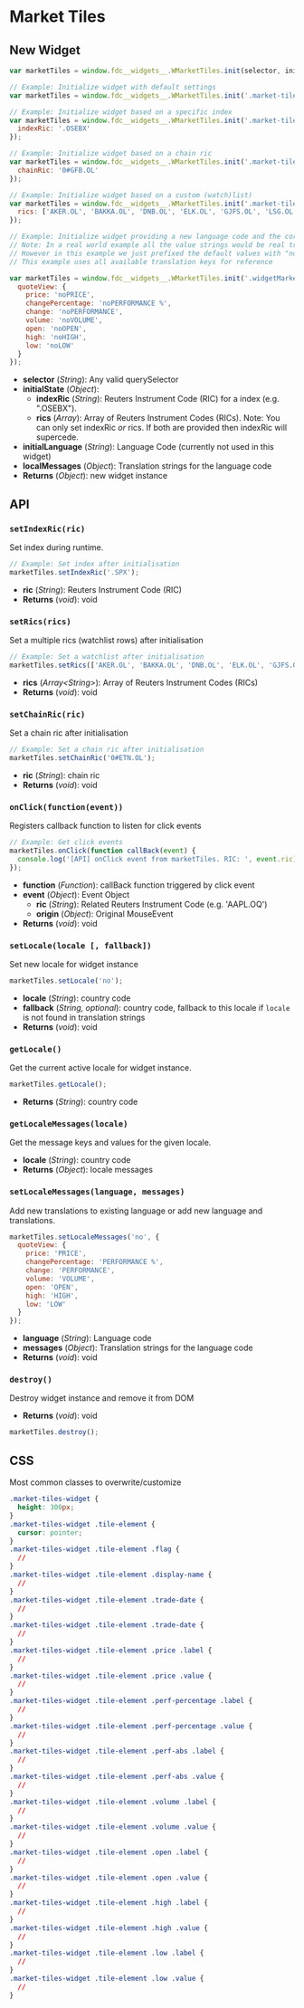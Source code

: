 # Market Tiles

## New Widget

```js
var marketTiles = window.fdc__widgets__.WMarketTiles.init(selector, initialConfig, initialLanguage, localMessages);

// Example: Initialize widget with default settings
var marketTiles = window.fdc__widgets__.WMarketTiles.init('.market-tiles');

// Example: Initialize widget based on a specific index
var marketTiles = window.fdc__widgets__.WMarketTiles.init('.market-tiles', {
  indexRic: '.OSEBX'
});

// Example: Initialize widget based on a chain ric
var marketTiles = window.fdc__widgets__.WMarketTiles.init('.market-tiles', {
  chainRic: '0#GFB.OL'
});

// Example: Initialize widget based on a custom (watch)list)
var marketTiles = window.fdc__widgets__.WMarketTiles.init('.market-tiles', {
  rics: ['AKER.OL', 'BAKKA.OL', 'DNB.OL', 'ELK.OL', 'GJFS.OL', 'LSG.OL', 'NEL.OL', 'NWC.OL']
});

// Example: Initialize widget providing a new language code and the corresponding translation values
// Note: In a real world example all the value strings would be real translations.
// However in this example we just prefixed the default values with "no" to symbolize a "new language".
// This example uses all available translation keys for reference

var marketTiles = window.fdc__widgets__.WMarketTiles.init('.widgetMarketList', { indexRic: '.OSEBX' }, 'no', {
  quoteView: {
    price: 'noPRICE',
    changePercentage: 'noPERFORMANCE %',
    change: 'noPERFORMANCE',
    volume: 'noVOLUME',
    open: 'noOPEN',
    high: 'noHIGH',
    low: 'noLOW'
  }
});
```

- **selector** (_String_): Any valid querySelector
- **initialState** (_Object_):
  - **indexRic** (_String_): Reuters Instrument Code (RIC) for a index (e.g. ".OSEBX").
  - **rics** (_Array_): Array of Reuters Instrument Codes (RICs). Note: You can only set indexRic _or_ rics. If both are provided then indexRic will supercede.
- **initialLanguage** (_String_): Language Code (currently not used in this widget)
- **localMessages** (_Object_): Translation strings for the language code
- **Returns** (_Object_): new widget instance

## API

### `setIndexRic(ric)`

Set index during runtime.

```js
// Example: Set index after initialisation
marketTiles.setIndexRic('.SPX');
```

- **ric** (_String_): Reuters Instrument Code (RIC)
- **Returns** (_void_): void

### `setRics(rics)`

Set a multiple rics (watchlist rows) after initialisation

```js
// Example: Set a watchlist after initialisation
marketTiles.setRics(['AKER.OL', 'BAKKA.OL', 'DNB.OL', 'ELK.OL', 'GJFS.OL', 'LSG.OL', 'NEL.OL', 'NWC.OL']);
```

- **rics** (_Array&lt;String&gt;_): Array of Reuters Instrument Codes (RICs)
- **Returns** (_void_): void

### `setChainRic(ric)`

Set a chain ric after initialisation

```js
// Example: Set a chain ric after initialisation
marketTiles.setChainRic('0#ETN.OL');
```

- **ric** (_String_): chain ric
- **Returns** (_void_): void

### `onClick(function(event))`

Registers callback function to listen for click events

```js
// Example: Get click events
marketTiles.onClick(function callBack(event) {
  console.log('[API] onClick event from marketTiles. RIC: ', event.ric);
});
```

- **function** (_Function_): callBack function triggered by click event
- **event** (_Object_): Event Object
  - **ric** (_String_): Related Reuters Instrument Code (e.g. 'AAPL.OQ')
  - **origin** (_Object_): Original MouseEvent
- **Returns** (_void_): void

### `setLocale(locale [, fallback])`

Set new locale for widget instance

```js
marketTiles.setLocale('no');
```

- **locale** (_String_): country code
- **fallback** (_String, optional_): country code, fallback to this locale if `locale` is not found in translation strings
- **Returns** (_void_): void

### `getLocale()`

Get the current active locale for widget instance.

```js
marketTiles.getLocale();
```

- **Returns** (_String_): country code

### `getLocaleMessages(locale)`

Get the message keys and values for the given locale.

- **locale** (_String_): country code
- **Returns** (_Object_): locale messages

### `setLocaleMessages(language, messages)`

Add new translations to existing language or add new language and translations.

```js
marketTiles.setLocaleMessages('no', {
  quoteView: {
    price: 'PRICE',
    changePercentage: 'PERFORMANCE %',
    change: 'PERFORMANCE',
    volume: 'VOLUME',
    open: 'OPEN',
    high: 'HIGH',
    low: 'LOW'
  }
});
```

- **language** (_String_): Language code
- **messages** (_Object_): Translation strings for the language code
- **Returns** (_void_): void

### `destroy()`

Destroy widget instance and remove it from DOM

- **Returns** (_void_): void

```js
marketTiles.destroy();
```

## CSS

Most common classes to overwrite/customize

```css
.market-tiles-widget {
  height: 300px;
}
.market-tiles-widget .tile-element {
  cursor: pointer;
}
.market-tiles-widget .tile-element .flag {
  //
}
.market-tiles-widget .tile-element .display-name {
  //
}
.market-tiles-widget .tile-element .trade-date {
  //
}
.market-tiles-widget .tile-element .trade-date {
  //
}
.market-tiles-widget .tile-element .price .label {
  //
}
.market-tiles-widget .tile-element .price .value {
  //
}
.market-tiles-widget .tile-element .perf-percentage .label {
  //
}
.market-tiles-widget .tile-element .perf-percentage .value {
  //
}
.market-tiles-widget .tile-element .perf-abs .label {
  //
}
.market-tiles-widget .tile-element .perf-abs .value {
  //
}
.market-tiles-widget .tile-element .volume .label {
  //
}
.market-tiles-widget .tile-element .volume .value {
  //
}
.market-tiles-widget .tile-element .open .label {
  //
}
.market-tiles-widget .tile-element .open .value {
  //
}
.market-tiles-widget .tile-element .high .label {
  //
}
.market-tiles-widget .tile-element .high .value {
  //
}
.market-tiles-widget .tile-element .low .label {
  //
}
.market-tiles-widget .tile-element .low .value {
  //
}
```

